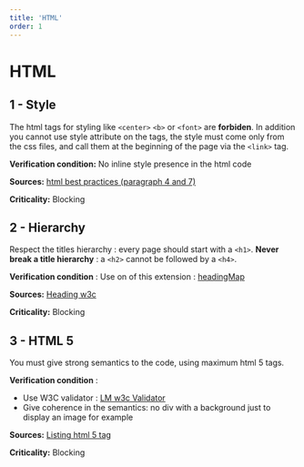 ```yaml
---
title: 'HTML'
order: 1
---
```


# HTML

## 1 - Style

The html tags for styling like `<center>` `<b>` or `<font>` are **forbiden**. In addition you cannot use style attribute on the tags, the style must come only from the css files, and call them at the beginning of the page via the `<link>` tag.

**Verification condition:** No inline style presence in the html code

**Sources:** [html best practices (paragraph 4 and 7)](https://blog.tbhcreative.com/2015/08/10-best-practices-in-html.html)

**Criticality:** Blocking

## 2 - Hierarchy

Respect the titles hierarchy : every page should start with a `<h1>`. **Never break a title hierarchy** : a `<h2>` cannot be followed by a `<h4>`.

**Verification condition** : Use on of this extension : [headingMap](https://chrome.google.com/webstore/detail/headingsmap/flbjommegcjonpdmenkdiocclhjacmbi)

**Sources:** [Heading w3c](https://www.w3schools.com/html/html_headings.asp)

**Criticality:** Blocking

## 3 - HTML 5

You must give strong semantics to the code, using maximum html 5 tags.

**Verification condition** : 
- Use W3C validator : [LM w3c Validator](https://adeo.github.io/integration-web-core--socle/Tools/Validators/)
- Give coherence in the semantics: no div with a background just to display an image for example

**Sources:** [Listing html 5 tag](https://buzut.net/101-balises-html5-exemples/)

**Criticality:** Blocking